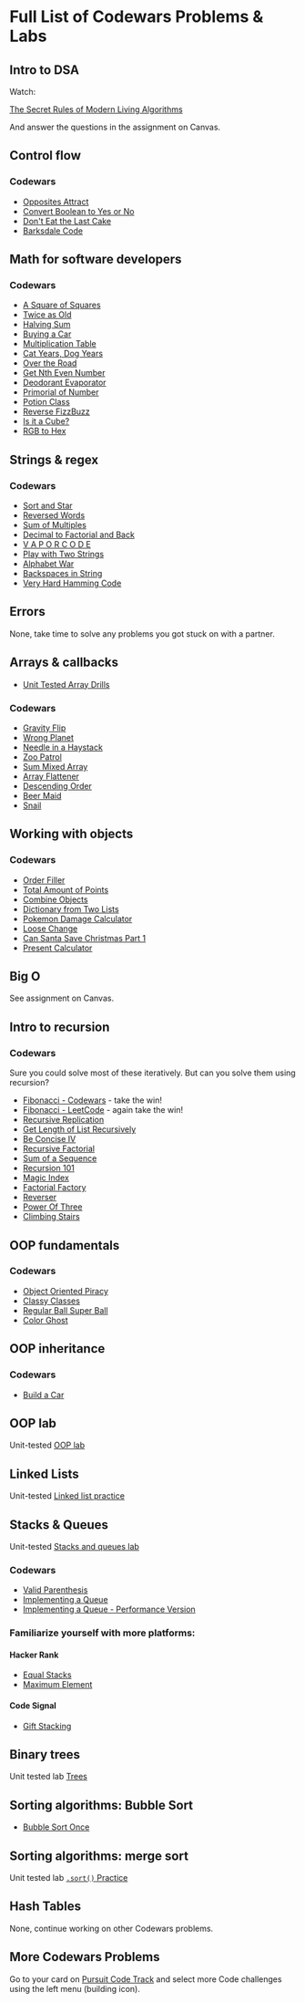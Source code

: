 # Full List of Codewars Problems & Labs

## Intro to DSA

Watch:

[The Secret Rules of Modern Living Algorithms](https://www.youtube.com/watch?v=kiFfp-HAu64)

And answer the questions in the assignment on Canvas.

## Control flow

### Codewars

- [Opposites Attract](https://www.codewars.com/kata/555086d53eac039a2a000083)
- [Convert Boolean to Yes or No](https://www.codewars.com/kata/53369039d7ab3ac506000467)
- [Don't Eat the Last Cake ](https://www.codewars.com/kata/5384df88aa6fc164bb000e7d)
- [Barksdale Code](https://www.codewars.com/kata/573d498eb90ccf20a000002a)

## Math for software developers

### Codewars

- [A Square of Squares](https://www.codewars.com/kata/54c27a33fb7da0db0100040e)
- [Twice as Old](https://www.codewars.com/kata/5b853229cfde412a470000d0)
- [Halving Sum](https://www.codewars.com/kata/5a58d46cfd56cb4e8600009d)
- [Buying a Car](https://www.codewars.com/kata/554a44516729e4d80b000012)
- [Multiplication Table](https://www.codewars.com/kata/5a2fd38b55519ed98f0000ce)
- [Cat Years, Dog Years](https://www.codewars.com/kata/5a6663e9fd56cb5ab800008b)
- [Over the Road](https://www.codewars.com/kata/5f0ed36164f2bc00283aed07)
- [Get Nth Even Number](https://www.codewars.com/kata/5933a1f8552bc2750a0000ed)
- [Deodorant Evaporator](https://www.codewars.com/kata/5506b230a11c0aeab3000c1f)
- [Primorial of Number](https://www.codewars.com/kata/5a99a03e4a6b34bb3c000124)
- [Potion Class](https://www.codewars.com/kata/5981ff1daf72e8747d000091)
- [Reverse FizzBuzz](https://www.codewars.com/kata/reverse-fizzbuzz)
- [Is it a Cube?](https://www.codewars.com/kata/58d248c7012397a81800005c/solutions/javascript)
- [RGB to Hex](https://www.codewars.com/kata/513e08acc600c94f01000001)

## Strings & regex

### Codewars

- [Sort and Star](https://www.codewars.com/kata/57cfdf34902f6ba3d300001e)
- [Reversed Words](https://www.codewars.com/kata/51c8991dee245d7ddf00000e)
- [Sum of Multiples](https://www.codewars.com/kata/sum-of-multiples)
- [Decimal to Factorial and Back](https://www.codewars.com/kata/54e320dcebe1e583250008fd)
- [V A P O R C O D E](https://www.codewars.com/kata/5966eeb31b229e44eb00007a)
- [Play with Two Strings](https://www.codewars.com/kata/56c30ad8585d9ab99b000c54)
- [Alphabet War](https://www.codewars.com/kata/59377c53e66267c8f6000027)
- [Backspaces in String](https://www.codewars.com/kata/5727bb0fe81185ae62000ae3)
- [Very Hard Hamming Code](https://www.codewars.com/kata/5ef9ca8b76be6d001d5e1c3e)

## Errors

None, take time to solve any problems you got stuck on with a partner.

## Arrays & callbacks

- [Unit Tested Array Drills](https://github.com/joinpursuit/array-method-drills)

### Codewars

- [Gravity Flip](https://www.codewars.com/kata/5f70c883e10f9e0001c89673)
- [Wrong Planet](https://www.codewars.com/kata/515e188a311df01cba000003)
- [Needle in a Haystack](https://www.codewars.com/kata/56676e8fabd2d1ff3000000)
- [Zoo Patrol](https://www.codewars.com/kata/5276c18121e20900c0000235)
- [Sum Mixed Array](https://www.codewars.com/kata/sum-mixed-array)
- [Array Flattener](https://www.codewars.com/kata/57ee99a16c8df7b02d00045f)
- [Descending Order](https://www.codewars.com/kata/5467e4d82edf8bbf40000155?utm_source=newsletter)
- [Beer Maid](https://www.codewars.com/kata/51e04f6b544cf3f6550000c1?utm_source=newsletter)
- [Snail](https://www.codewars.com/kata/521c2db8ddc89b9b7a0000c1)

## Working with objects

### Codewars

- [Order Filler](https://www.codewars.com/kata/586ee462d0982081bf001f07)
- [Total Amount of Points](https://www.codewars.com/kata/5bb904724c47249b10000131)
- [Combine Objects](https://www.codewars.com/kata/56bd9e4b0d0b64eaf5000819)
- [Dictionary from Two Lists](https://www.codewars.com/kata/5533c2a50c4fea6832000101)
- [Pokemon Damage Calculator](https://www.codewars.com/kata/536e9a7973130a06eb000e9f)
- [Loose Change](https://www.codewars.com/kata/5571f712ddf00b54420000ee)
- [Can Santa Save Christmas Part 1](https://www.codewars.com/kata/5857e8bb9948644aa1000246)
- [Present Calculator](https://www.codewars.com/kata/585b989c45376c73e30000d1)

## Big O

See assignment on Canvas.

## Intro to recursion

### Codewars
Sure you could solve most of these iteratively. But can you solve them using recursion?

- [Fibonacci - Codewars](https://www.codewars.com/kata/569512b7707bc1b88200002f) - take the win!
- [Fibonacci - LeetCode](https://leetcode.com/problems/fibonacci-number/) - again take the win!
- [Recursive Replication](https://www.codewars.com/kata/57547f9182655569ab0008c4/javascript)
- [Get Length of List Recursively](https://www.codewars.com/kata/57a83e447cb1f32de80000d5)
- [Be Concise IV](https://www.codewars.com/kata/5703c093022cd1aae90012c9)
- [Recursive Factorial](https://www.codewars.com/kata/5694cb0ec554589633000036)
- [Sum of a Sequence](https://www.codewars.com/kata/586f6741c66d18c22800010a)
- [Recursion 101](https://www.codewars.com/kata/5b752a42b11814b09c00005d)
- [Magic Index](https://www.codewars.com/kata/57d5fed61a6282bf6f002a5f)
- [Factorial Factory](https://www.codewars.com/kata/528e95af53dcdb40b5000171)
- [Reverser](https://www.codewars.com/kata/58069e4cf3c13ef3a6000168)
- [Power Of Three](https://leetcode.com/problems/power-of-three/)
- [Climbing Stairs](https://leetcode.com/problems/climbing-stairs/)

## OOP fundamentals

### Codewars

- [Object Oriented Piracy](https://www.codewars.com/kata/54fe05c4762e2e3047000add)
- [Classy Classes](https://www.codewars.com/kata/55a144eff5124e546400005a)
- [Regular Ball Super Ball](https://www.codewars.com/kata/53f0f358b9cb376eca001079)
- [Color Ghost](https://www.codewars.com/kata/53f1015fa9fe02cbda00111a)

## OOP inheritance

### Codewars

- [Build a Car](https://www.codewars.com/kata/5832d6e2565e120ae60000bb)

## OOP lab

Unit-tested [OOP lab](https://github.com/joinpursuit/oop-fruits-pets-lab)

## Linked Lists

Unit-tested [Linked list practice](https://github.com/joinpursuit/m6-linked-list-practice)

## Stacks & Queues

Unit-tested [Stacks and queues lab](https://github.com/joinpursuit/m6-stacks-queues-practice)

### Codewars

- [Valid Parenthesis](https://www.codewars.com/kata/valid-parentheses)
- [Implementing a Queue](https://www.codewars.com/kata/implementing-a-queue)
- [Implementing a Queue - Performance Version](https://www.codewars.com/kata/implementing-a-queue-performance-version)

### Familiarize yourself with more platforms:

#### Hacker Rank

- [Equal Stacks](https://www.hackerrank.com/challenges/equal-stacks/problem)
- [Maximum Element](https://www.hackerrank.com/challenges/maximum-element/problem)

#### Code Signal

- [Gift Stacking](https://app.codesignal.com/challenge/ZQMreaCmFzshtoETf)

## Binary trees

Unit tested lab [Trees](https://github.com/joinpursuit/m6-trees-introduction-lab)

## Sorting algorithms: Bubble Sort

- [Bubble Sort Once](https://www.codewars.com/kata/bubblesort-once)

## Sorting algorithms: merge sort

Unit tested lab [`.sort()` Practice](https://github.com/joinpursuit/m6-sorting-algos-practice)

## Hash Tables

None, continue working on other Codewars problems.

## More Codewars Problems

Go to your card on [Pursuit Code Track](https://pursuit.codetrack.dev) and select more Code challenges using the left menu (building icon).
